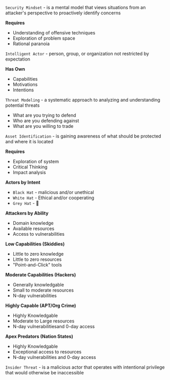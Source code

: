 `Security Mindset` - is a mental model that views situations from an attacker's
perspective to proactively identify concerns

__Requires__
* Understanding of offensive techniques
* Exploration of problem space
* Rational paranoia

`Intelligent Actor` - person, group, or organization not restricted by expectation

__Has Own__
* Capabilities
* Motivations
* Intentions

`Threat Modeling` - a systematic approach to analyzing and understanding potential
threats
* What are you trying to defend
* Who are you defending against
* What are you willing to trade

`Asset Identification` - is gaining awareness of what should be protected and where
it is located

__Requires__
* Exploration of system
* Critical Thinking
* Impact analysis

__Actors by Intent__
* `Black Hat` - malicious and/or unethical
* `White Hat` - Ethical and/or cooperating
* `Grey Hat` - :shrug:

__Attackers by Ability__
* Domain knowledge
* Available resources
* Access to vulnerabilities

__Low Capabilities (Skiddies)__
* Little to zero knowledge
* Little to zero resources
* "Point-and-Click" tools

__Moderate Capabilities (Hackers)__
* Generally knowledgable
* Small to moderate resources
* N-day vulnerabilities

__Highly Capable (APT/Org Crime)__
* Highly Knowledgable
* Moderate to Large resources
* N-day vulnerabilitiesand 0-day access

__Apex Predators (Nation States)__
* Highly Knowledgable
* Exceptional access to resources
* N-day vulnerabilities and 0-day access

`Insider Threat` - is a malicious actor that operates with intentional
privilege that would otherwise be inaccessible